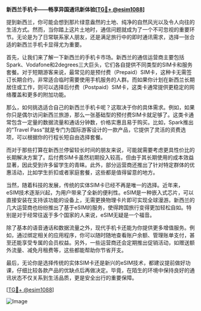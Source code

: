 **新西兰手机卡——畅享异国通讯新体验[[TG💪+ @esim1088](https://t.me/s/esim1088)]**

提到新西兰，你可能会想到那片绿意盎然的土地、纯净的自然风光以及令人向往的生活方式。然而，当你踏上这片土地时，通信问题就成为了一个不可忽视的重要环节。无论是为了日常联系家人朋友，还是满足旅行中的即时通讯需求，选择一张合适的新西兰手机卡显得尤为重要。

首先，让我们来了解一下新西兰的手机卡市场。新西兰的通信运营商主要包括Spark、Vodafone和2degrees三大巨头，它们各自提供不同类型的SIM卡和服务套餐。对于短期游客来说，最常见的是预付费（Prepaid）SIM卡，这种卡无需签订长期合约，非常适合临时需要使用手机服务的人群。而如果你计划在新西兰长期居住或工作，则可以选择后付费（Postpaid）SIM卡，这类卡通常提供更稳定的网络覆盖和更多的附加功能。

那么，如何挑选适合自己的新西兰手机卡呢？这取决于你的具体需求。例如，如果你只是偶尔访问新西兰旅游，那么一张基础型的预付费SIM卡就足够了。这类卡通常包含一定量的数据流量和通话分钟数，价格实惠且易于购买。比如，Spark推出的“Travel Pass”就是专门为国际游客设计的一款产品，它提供了灵活的资费选项，可以根据你的行程长短自由选择套餐。

而对于那些打算在新西兰停留较长时间的朋友来说，可能就需要考虑更具性价比的长期解决方案了。后付费SIM卡虽然初期投入较高，但由于其长期使用的成本效益显著，因此受到许多留学生的青睐。此外，部分运营商还推出了针对特定群体的优惠活动，比如学生折扣或者家庭套餐，这些都是值得留意的地方。

当然，随着科技的发展，传统的实体SIM卡已经不再是唯一的选择。近年来，eSIM技术逐渐兴起，为用户带来了全新的便利性。eSIM是一种嵌入式芯片，可以直接安装在支持该功能的设备上，无需更换物理卡片即可实现全球漫游。新西兰的几大运营商也纷纷推出了基于eSIM的服务，使得跨国旅行变得更加轻松自如。特别是对于经常往返于多个国家的人来说，eSIM无疑是一个福音。

除了基本的语音通话和数据流量之外，现代手机卡还能为你提供更多增值服务。例如，通过绑定相关的应用程序，你可以随时随地查看账户余额、管理账单支付，甚至还能享受专属的会员权益。另外，一些运营商还会定期推出促销活动，如赠送额外流量、减免月租费等，这些都能帮助你节省开支。

最后，无论你是选择传统的实体SIM卡还是新兴的eSIM技术，都建议提前做好功课，仔细比较各款产品的优缺点后再做决定。毕竟，在陌生的环境中保持良好的通讯状态不仅关系到生活品质，更是安全出行的重要保障。

[[TG💪+ @esim1088](https://t.me/s/esim1088)]  

![Image](https://i.postimg.cc/4NQfJmqS/Snipaste-2025-05-13-00-14-12.png)